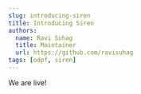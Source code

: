 ```yaml
---
slug: introducing-siren
title: Introducing Siren
authors:
  name: Ravi Suhag
  title: Maintainer
  url: https://github.com/ravisuhag
tags: [odpf, siren]
---
```


We are live!
